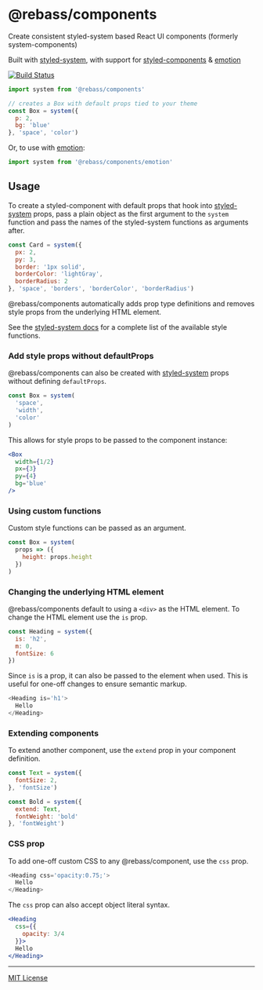 
# @rebass/components

Create consistent styled-system based React UI components
(formerly system-components)

Built with [styled-system][sys],
with support for [styled-components][sc] & [emotion][emotion]

[![Build Status][build-badge]][build]

[build-badge]: https://img.shields.io/travis/rebassjs/components/master.svg?style=flat-square
[build]: https://travis-ci.org/rebassjs/components

```js
import system from '@rebass/components'

// creates a Box with default props tied to your theme
const Box = system({
  p: 2,
  bg: 'blue'
}, 'space', 'color')
```

Or, to use with [emotion][emotion]:

```js
import system from '@rebass/components/emotion'
```

## Usage

To create a styled-component with default props that hook into [styled-system][sys] props, pass a plain object as the first argument to the `system` function and pass the names of the styled-system functions as arguments after.

```js
const Card = system({
  px: 2,
  py: 3,
  border: '1px solid',
  borderColor: 'lightGray',
  borderRadius: 2
}, 'space', 'borders', 'borderColor', 'borderRadius')
```

@rebass/components automatically adds prop type definitions and removes style props from the underlying HTML element.

See the [styled-system docs][sys] for a complete list of the available style functions.

### Add style props without defaultProps

@rebass/components can also be created with [styled-system][sys] props without defining `defaultProps`.

```js
const Box = system(
  'space',
  'width',
  'color'
)
```

This allows for style props to be passed to the component instance:

```jsx
<Box
  width={1/2}
  px={3}
  py={4}
  bg='blue'
/>
```

### Using custom functions

Custom style functions can be passed as an argument.

```js
const Box = system(
  props => ({
    height: props.height
  })
)
```

### Changing the underlying HTML element

@rebass/components default to using a `<div>` as the HTML element.
To change the HTML element use the `is` prop.

```js
const Heading = system({
  is: 'h2',
  m: 0,
  fontSize: 6
})
```

Since `is` is a prop, it can also be passed to the element when used.
This is useful for one-off changes to ensure semantic markup.

```js
<Heading is='h1'>
  Hello
</Heading>
```

### Extending components

To extend another component, use the `extend` prop in your component definition.

```js
const Text = system({
  fontSize: 2,
}, 'fontSize')

const Bold = system({
  extend: Text,
  fontWeight: 'bold'
}, 'fontWeight')
```

### CSS prop

To add one-off custom CSS to any @rebass/component, use the `css` prop.

```js
<Heading css='opacity:0.75;'>
  Hello
</Heading>
```

The `css` prop can also accept object literal syntax.

```jsx
<Heading
  css={{
    opacity: 3/4
  }}>
  Hello
</Heading>
```

---

[MIT License](License.md)

[sys]: https://github.com/jxnblk/styled-system
[sc]: https://github.com/styled-components/styled-components
[emotion]: https://github.com/emotion-js/emotion
